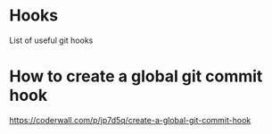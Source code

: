# Hooks
List of useful git hooks 

# How to create a global git commit hook
https://coderwall.com/p/jp7d5q/create-a-global-git-commit-hook
